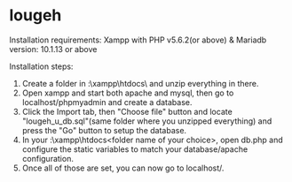 # lougeh

Installation requirements:
Xampp with PHP v5.6.2(or above) & Mariadb version: 10.1.13 or above


Installation steps:
1. Create a folder in <your drive>:\xampp\htdocs\ and unzip everything in there.
2. Open xampp and start both apache and mysql, then go to localhost/phpmyadmin and create a database.
3. Click the Import tab, then "Choose file" button and locate "lougeh_u_db.sql"(same folder where you unzipped everything) and press the "Go" button to setup the database.
4. In your <your drive>:\xampp\htdocs\<folder name of your choice>, open db.php and configure the static variables to match your database/apache configuration.
5. Once all of those are set, you can now go to localhost/<folder name of your choice>.
